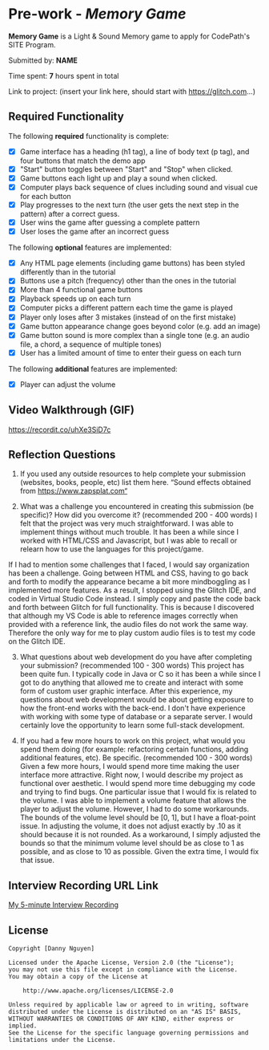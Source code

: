 # Pre-work - *Memory Game*

**Memory Game** is a Light & Sound Memory game to apply for CodePath's SITE Program. 

Submitted by: **NAME**

Time spent: **7** hours spent in total

Link to project: (insert your link here, should start with https://glitch.com...)

## Required Functionality

The following **required** functionality is complete:

* [X] Game interface has a heading (h1 tag), a line of body text (p tag), and four buttons that match the demo app
* [X] "Start" button toggles between "Start" and "Stop" when clicked. 
* [X] Game buttons each light up and play a sound when clicked. 
* [X] Computer plays back sequence of clues including sound and visual cue for each button
* [X] Play progresses to the next turn (the user gets the next step in the pattern) after a correct guess. 
* [X] User wins the game after guessing a complete pattern
* [X] User loses the game after an incorrect guess

The following **optional** features are implemented:

* [X] Any HTML page elements (including game buttons) has been styled differently than in the tutorial
* [X] Buttons use a pitch (frequency) other than the ones in the tutorial
* [X] More than 4 functional game buttons
* [X] Playback speeds up on each turn
* [X] Computer picks a different pattern each time the game is played
* [X] Player only loses after 3 mistakes (instead of on the first mistake)
* [X] Game button appearance change goes beyond color (e.g. add an image)
* [X] Game button sound is more complex than a single tone (e.g. an audio file, a chord, a sequence of multiple tones)
* [X] User has a limited amount of time to enter their guess on each turn

The following **additional** features are implemented:

- [X] Player can adjust the volume

## Video Walkthrough (GIF)
https://recordit.co/uhXe3SiD7c

## Reflection Questions
1. If you used any outside resources to help complete your submission (websites, books, people, etc) list them here. 
“Sound effects obtained from https://www.zapsplat.com“

2. What was a challenge you encountered in creating this submission (be specific)? How did you overcome it? (recommended 200 - 400 words) 
I felt that the project was very much straightforward. I was able to implement things without much trouble. It has been a while since I worked with HTML/CSS and Javascript, but I was able to recall or relearn how to use the languages for this project/game.

If I had to mention some challenges that I faced, I would say organization has been a challenge. Going between HTML and CSS, having to go back and forth to modify the appearance became a bit more mindboggling as I implemented more features. As a result, I stopped using the Glitch IDE, and coded in Virtual Studio Code instead. I simply copy and paste the code back and forth between Glitch for full functionality. This is because I discovered that although my VS Code is able to reference images correctly when provided with a reference link, the audio files do not work the same way. Therefore the only way for me to play custom audio files is to test my code on the Glitch IDE.


3. What questions about web development do you have after completing your submission? (recommended 100 - 300 words) 
This project has been quite fun. I typically code in Java or C so it has been a while since I got to do anything that allowed me to create and interact with some form of custom user graphic interface. After this experience, my questions about web development would be about getting exposure to how the front-end works with the back-end. I don't have experience with working with some type of database or a separate server. I would certainly love the opportunity to learn some full-stack development. 

4. If you had a few more hours to work on this project, what would you spend them doing (for example: refactoring certain functions, adding additional features, etc). Be specific. (recommended 100 - 300 words) 
Given a few more hours, I would spend more time making the user interface more attractive. Right now, I would describe my project as functional over aesthetic. I would spend more time debugging my code and trying to find bugs. One particular issue that I would fix is related to the volume. I was able to implement a volume feature that allows the player to adjust the volume. However, I had to do some workarounds. The bounds of the volume level should be [0, 1], but I have a float-point issue. In adjusting the volume, it does not adjust exactly by .10 as it should because it is not rounded. As a workaround, I simply adjusted the bounds so that the minimum volume level should be as close to 1 as possible, and as close to 10 as possible. Given the extra time, I would fix that issue.



## Interview Recording URL Link

[My 5-minute Interview Recording](your-link-here)


## License

    Copyright [Danny Nguyen]

    Licensed under the Apache License, Version 2.0 (the "License");
    you may not use this file except in compliance with the License.
    You may obtain a copy of the License at

        http://www.apache.org/licenses/LICENSE-2.0

    Unless required by applicable law or agreed to in writing, software
    distributed under the License is distributed on an "AS IS" BASIS,
    WITHOUT WARRANTIES OR CONDITIONS OF ANY KIND, either express or implied.
    See the License for the specific language governing permissions and
    limitations under the License.
